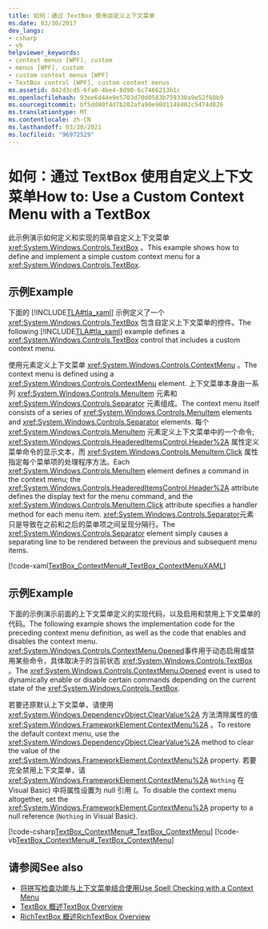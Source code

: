 ```yaml
---
title: 如何：通过 TextBox 使用自定义上下文菜单
ms.date: 03/30/2017
dev_langs:
- csharp
- vb
helpviewer_keywords:
- context menus [WPF], custom
- menus [WPF], custom
- custom context menus [WPF]
- TextBox control [WPF], custom content menus
ms.assetid: 842d3cd5-6fa0-4be4-8d90-6c7466213b1c
ms.openlocfilehash: 93ee6d44e9e5703d70d0583b759330a9e52f60b9
ms.sourcegitcommit: bf5dd80f4d7b202afa90e90d1148402c5474d826
ms.translationtype: MT
ms.contentlocale: zh-CN
ms.lasthandoff: 03/30/2021
ms.locfileid: "96972529"
---
```

# <a name="how-to-use-a-custom-context-menu-with-a-textbox"></a><span data-ttu-id="91ee5-102">如何：通过 TextBox 使用自定义上下文菜单</span><span class="sxs-lookup"><span data-stu-id="91ee5-102">How to: Use a Custom Context Menu with a TextBox</span></span>
<span data-ttu-id="91ee5-103">此示例演示如何定义和实现的简单自定义上下文菜单 <xref:System.Windows.Controls.TextBox> 。</span><span class="sxs-lookup"><span data-stu-id="91ee5-103">This example shows how to define and implement a simple custom context menu for a <xref:System.Windows.Controls.TextBox>.</span></span>  
  
## <a name="example"></a><span data-ttu-id="91ee5-104">示例</span><span class="sxs-lookup"><span data-stu-id="91ee5-104">Example</span></span>  
 <span data-ttu-id="91ee5-105">下面的 [!INCLUDE[TLA#tla_xaml](../../../includes/tlasharptla-xaml-md.md)] 示例定义了一个 <xref:System.Windows.Controls.TextBox> 包含自定义上下文菜单的控件。</span><span class="sxs-lookup"><span data-stu-id="91ee5-105">The following [!INCLUDE[TLA#tla_xaml](../../../includes/tlasharptla-xaml-md.md)] example defines a <xref:System.Windows.Controls.TextBox> control that includes a custom context menu.</span></span>  
  
 <span data-ttu-id="91ee5-106">使用元素定义上下文菜单 <xref:System.Windows.Controls.ContextMenu> 。</span><span class="sxs-lookup"><span data-stu-id="91ee5-106">The context menu is defined using a <xref:System.Windows.Controls.ContextMenu> element.</span></span>  <span data-ttu-id="91ee5-107">上下文菜单本身由一系列 <xref:System.Windows.Controls.MenuItem> 元素和 <xref:System.Windows.Controls.Separator> 元素组成。</span><span class="sxs-lookup"><span data-stu-id="91ee5-107">The context menu itself consists of a series of <xref:System.Windows.Controls.MenuItem> elements and <xref:System.Windows.Controls.Separator> elements.</span></span>  <span data-ttu-id="91ee5-108">每个 <xref:System.Windows.Controls.MenuItem> 元素定义上下文菜单中的一个命令; <xref:System.Windows.Controls.HeaderedItemsControl.Header%2A> 属性定义菜单命令的显示文本，而 <xref:System.Windows.Controls.MenuItem.Click> 属性指定每个菜单项的处理程序方法。</span><span class="sxs-lookup"><span data-stu-id="91ee5-108">Each <xref:System.Windows.Controls.MenuItem> element defines a command in the context menu; the <xref:System.Windows.Controls.HeaderedItemsControl.Header%2A> attribute defines the display text for the menu command, and the <xref:System.Windows.Controls.MenuItem.Click> attribute specifies a handler method for each menu item.</span></span>  <span data-ttu-id="91ee5-109"><xref:System.Windows.Controls.Separator>元素只是导致在之前和之后的菜单项之间呈现分隔行。</span><span class="sxs-lookup"><span data-stu-id="91ee5-109">The <xref:System.Windows.Controls.Separator> element simply causes a separating line to be rendered between the previous and subsequent menu items.</span></span>  
  
 [!code-xaml[TextBox_ContextMenu#_TextBox_ContextMenuXAML](~/samples/snippets/csharp/VS_Snippets_Wpf/TextBox_ContextMenu/CSharp/Window1.xaml#_textbox_contextmenuxaml)]  
  
## <a name="example"></a><span data-ttu-id="91ee5-110">示例</span><span class="sxs-lookup"><span data-stu-id="91ee5-110">Example</span></span>  
 <span data-ttu-id="91ee5-111">下面的示例演示前面的上下文菜单定义的实现代码，以及启用和禁用上下文菜单的代码。</span><span class="sxs-lookup"><span data-stu-id="91ee5-111">The following example shows the implementation code for the preceding context menu definition, as well as the code that enables and disables the context menu.</span></span>  <span data-ttu-id="91ee5-112"><xref:System.Windows.Controls.ContextMenu.Opened>事件用于动态启用或禁用某些命令，具体取决于的当前状态 <xref:System.Windows.Controls.TextBox> 。</span><span class="sxs-lookup"><span data-stu-id="91ee5-112">The <xref:System.Windows.Controls.ContextMenu.Opened> event is used to dynamically enable or disable certain commands depending on the current state of the <xref:System.Windows.Controls.TextBox>.</span></span>  
  
 <span data-ttu-id="91ee5-113">若要还原默认上下文菜单，请使用 <xref:System.Windows.DependencyObject.ClearValue%2A> 方法清除属性的值 <xref:System.Windows.FrameworkElement.ContextMenu%2A> 。</span><span class="sxs-lookup"><span data-stu-id="91ee5-113">To restore the default context menu, use the <xref:System.Windows.DependencyObject.ClearValue%2A> method to clear the value of the <xref:System.Windows.FrameworkElement.ContextMenu%2A> property.</span></span>  <span data-ttu-id="91ee5-114">若要完全禁用上下文菜单，请 <xref:System.Windows.FrameworkElement.ContextMenu%2A> `Nothing` 在 Visual Basic) 中将属性设置为 null 引用 (。</span><span class="sxs-lookup"><span data-stu-id="91ee5-114">To disable the context menu altogether, set the <xref:System.Windows.FrameworkElement.ContextMenu%2A> property to a null reference (`Nothing` in Visual Basic).</span></span>  
  
 [!code-csharp[TextBox_ContextMenu#_TextBox_ContextMenu](~/samples/snippets/csharp/VS_Snippets_Wpf/TextBox_ContextMenu/CSharp/Window1.xaml.cs#_textbox_contextmenu)]
 [!code-vb[TextBox_ContextMenu#_TextBox_ContextMenu](~/samples/snippets/visualbasic/VS_Snippets_Wpf/TextBox_ContextMenu/VisualBasic/Window1.xaml.vb#_textbox_contextmenu)]  
  
## <a name="see-also"></a><span data-ttu-id="91ee5-115">请参阅</span><span class="sxs-lookup"><span data-stu-id="91ee5-115">See also</span></span>

- [<span data-ttu-id="91ee5-116">将拼写检查功能与上下文菜单结合使用</span><span class="sxs-lookup"><span data-stu-id="91ee5-116">Use Spell Checking with a Context Menu</span></span>](how-to-use-spell-checking-with-a-context-menu.md)
- [<span data-ttu-id="91ee5-117">TextBox 概述</span><span class="sxs-lookup"><span data-stu-id="91ee5-117">TextBox Overview</span></span>](textbox-overview.md)
- [<span data-ttu-id="91ee5-118">RichTextBox 概述</span><span class="sxs-lookup"><span data-stu-id="91ee5-118">RichTextBox Overview</span></span>](richtextbox-overview.md)
